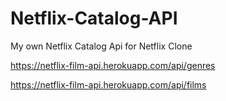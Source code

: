 # Netflix-Catalog-API
My own Netflix Catalog Api for Netflix Clone

https://netflix-film-api.herokuapp.com/api/genres

https://netflix-film-api.herokuapp.com/api/films
